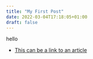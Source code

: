 ```yaml
---
title: "My First Post"
date: 2022-03-04T17:18:05+01:00
draft: false
---
```


hello

- [This can be a link to an article](https://1729.com)
